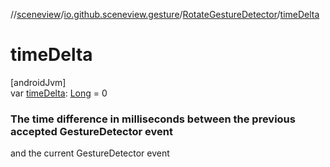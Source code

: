 //[sceneview](../../../index.md)/[io.github.sceneview.gesture](../index.md)/[RotateGestureDetector](index.md)/[timeDelta](time-delta.md)

# timeDelta

[androidJvm]\
var [timeDelta](time-delta.md): [Long](https://kotlinlang.org/api/latest/jvm/stdlib/kotlin/-long/index.html) = 0

###  The time difference in milliseconds between the previous accepted GestureDetector event

and the current GestureDetector event
